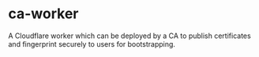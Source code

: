 # ca-worker
A Cloudflare worker which can be deployed by a CA to publish certificates and fingerprint securely to users for bootstrapping.
